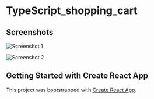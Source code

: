 # TypeScript_shopping_cart

## Screenshots
![Screenshot 1](https://user-images.githubusercontent.com/68656122/172033085-06c84d83-9834-47ea-8191-e527758c808e.png)

![Screenshot 2](https://user-images.githubusercontent.com/68656122/175235727-53d4a0c6-afce-47ec-aeda-1ffd6c222edc.png)

## Getting Started with Create React App

This project was bootstrapped with [Create React App](https://github.com/facebook/create-react-app).

